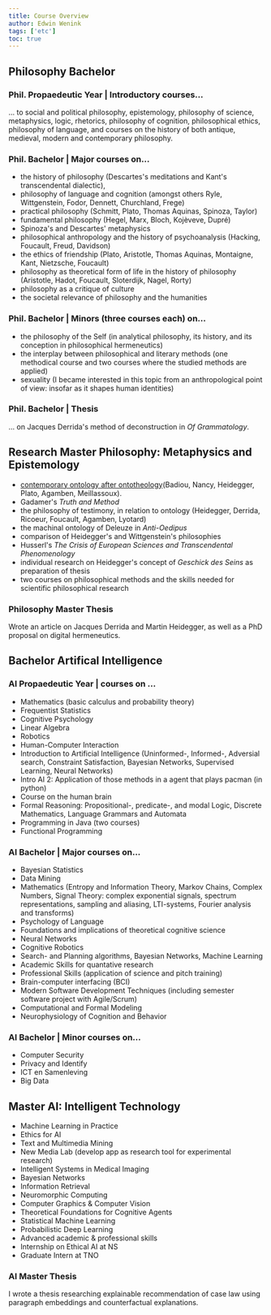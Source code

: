 ```yaml
---
title: Course Overview
author: Edwin Wenink
tags: ['etc']
toc: true
---
```


## Philosophy Bachelor

### Phil. Propaedeutic Year | Introductory courses...

... to social and political philosophy, epistemology, philosophy of science, metaphysics, logic, rhetorics, philosophy of cognition, philosophical ethics, philosophy of language, and courses on the history of both antique, medieval, modern and contemporary philosophy. 

### Phil. Bachelor | Major courses on...

- the history of philosophy (Descartes's meditations and Kant's transcendental dialectic),
- philosophy of language and cognition (amongst others Ryle, Wittgenstein, Fodor, Dennett, Churchland, Frege)
- practical philosophy (Schmitt, Plato, Thomas Aquinas, Spinoza, Taylor)
- fundamental philosophy (Hegel, Marx, Bloch, Kojèveve, Dupré)
- Spinoza's and Descartes' metaphysics
- philosophical anthropology and the history of psychoanalysis (Hacking, Foucault, Freud, Davidson)
- the ethics of friendship (Plato, Aristotle, Thomas Aquinas, Montaigne, Kant, Nietzsche, Foucault)
- philosophy as theoretical form of life in the history of philosophy (Aristotle, Hadot, Foucault, Sloterdijk, Nagel, Rorty)
- philosophy as a critique of culture
- the societal relevance of philosophy and the humanities</li>


### Phil. Bachelor | Minors (three courses each) on...

- the philosophy of the Self (in analytical philosophy, its history, and its conception in philosophical hermeneutics)
- the interplay between philosophical and literary methods (one methodical course and two courses where the studied methods are applied)
- sexuality (I became interested in this topic from an anthropological point of view: insofar as it shapes human identities)

### Phil. Bachelor | Thesis 

... on Jacques Derrida's method of deconstruction in *Of Grammatology*.


## Research Master Philosophy: Metaphysics and Epistemology

 - [contemporary ontology after ontotheology](https://www.dupress.duq.edu/products/ontology-after-ontotheology-plurality-event-and-contingency-in-contemporary-philosophy)(Badiou, Nancy, Heidegger, Plato, Agamben, Meillassoux).
 - Gadamer's *Truth and Method*
 - the philosophy of testimony, in relation to ontology (Heidegger, Derrida, Ricoeur, Foucault, Agamben, Lyotard)
 - the machinal ontology of Deleuze in *Anti-Oedipus*
 - comparison of Heidegger's and Wittgenstein's philosophies
 - Husserl's *The Crisis of European Sciences and Transcendental Phenomenology*
 - individual research on Heidegger's concept of *Geschick des Seins* as preparation of thesis
 - two courses on philosophical methods and the skills needed for scientific philosophical research


### Philosophy Master Thesis

Wrote an article on Jacques Derrida and Martin Heidegger, as well as a PhD proposal on digital hermeneutics.


## Bachelor Artifical Intelligence ##

### AI Propaedeutic Year | courses on ...

- Mathematics (basic calculus and probability theory)
- Frequentist Statistics
- Cognitive Psychology
- Linear Algebra
- Robotics
- Human-Computer Interaction
- Introduction to Artificial Intelligence (Uninformed-, Informed-, Adversial search, Constraint Satisfaction, Bayesian Networks, Supervised Learning, Neural Networks)
- Intro AI 2: Application of those methods in a agent that plays pacman (in python)
- Course on the human brain
- Formal Reasoning: Propositional-, predicate-, and modal Logic, Discrete Mathematics, Language Grammars and Automata
- Programming in Java (two courses)
- Functional Programming

### AI Bachelor</b> | Major courses on...

 - Bayesian Statistics
 - Data Mining
 - Mathematics (Entropy and Information Theory, Markov Chains, Complex Numbers, Signal Theory: complex exponential signals, spectrum representations, sampling and aliasing, LTI-systems, Fourier analysis and transforms)
 - Psychology of Language
 - Foundations and implications of theoretical cognitive science
 - Neural Networks
 - Cognitive Robotics
 - Search- and Planning algorithms, Bayesian Networks, Machine Learning
 - Academic Skills for quantative research
 - Professional Skills (application of science and pitch training) 
 - Brain-computer interfacing (BCI)
 - Modern Software Development Techniques (including semester software project with Agile/Scrum)
 - Computational and Formal Modeling
 - Neurophysiology of Cognition and Behavior


### AI Bachelor | Minor courses on...

- Computer Security
- Privacy and Identify
- ICT en Samenleving
- Big Data


## Master AI: Intelligent Technology

- Machine Learning in Practice
- Ethics for AI
- Text and Multimedia Mining
- New Media Lab (develop app as research tool for experimental research)
- Intelligent Systems in Medical Imaging
- Bayesian Networks
- Information Retrieval
- Neuromorphic Computing
- Computer Graphics & Computer Vision
- Theoretical Foundations for Cognitive Agents
- Statistical Machine Learning
- Probabilistic Deep Learning
- Advanced academic & professional skills
- Internship on Ethical AI at NS
- Graduate Intern at TNO

### AI Master Thesis

I wrote a thesis researching explainable recommendation of case law using paragraph embeddings and counterfactual explanations.

